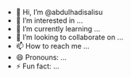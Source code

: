 - 👋 Hi, I’m @abdulhadisalisu
- 👀 I’m interested in ...
- 🌱 I’m currently learning ...
- 💞️ I’m looking to collaborate on ...
- 📫 How to reach me ...
- 😄 Pronouns: ...
- ⚡ Fun fact: ...

<!---
abdulhadisalisu/abdulhadisalisu is a ✨ special ✨ repository because its `README.md` (this file) appears on your GitHub profile.
You can click the Preview link to take a look at your changes.
--->
